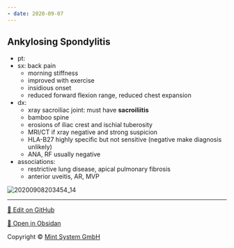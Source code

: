 ```yaml
---
- date: 2020-09-07
---
```


## Ankylosing Spondylitis

<!-- ankylosing spondylitis sx, dx, other manifestation -->

- pt:
- sx: back pain
	- morning stiffness
	- improved with exercise
	- insidious onset
	- reduced forward flexion range, reduced chest expansion
- dx:
	- xray sacroiliac joint: must have **sacroiliitis**
	- bamboo spine
	- erosions of iliac crest and ischial tuberosity
	- MRI/CT if xray negative and strong suspicion
	- HLA-B27 highly specific but not sensitive (negative make diagnosis unlikely)
	- ANA, RF usually negative
- associations:
	- restrictive lung disease, apical pulmonary fibrosis
	- anterior uveitis, AR, MVP

![20200908203454_14](https://photos.thisispiggy.com/file/wikiFiles/20200908203454_14.png)


<hr>

[📝 Edit on GitHub](https://github.com/Mint-System/Knowledge/blob/master/ankylosing%20spondylitis.md)

[📂 Open in Obsidan](obsidian://open?vault=Knowledge%20Mint%20System&file=ankylosing%20spondylitis.md ':target=_self')

<footer>Copyright © <a href="https://www.mint-system.ch/">Mint System GmbH</a></footer>